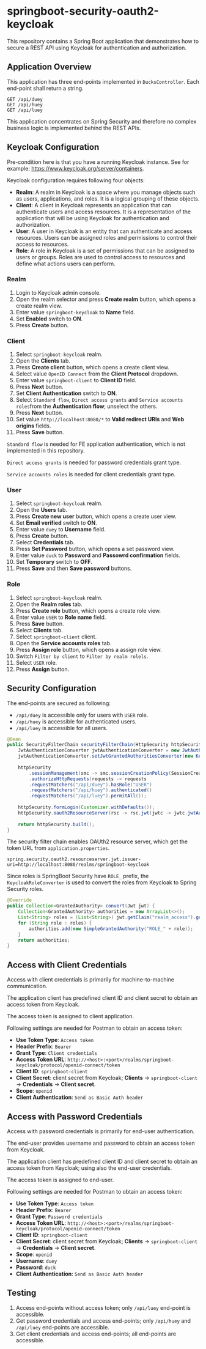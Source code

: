 # springboot-security-oauth2-keycloak #

This repository contains a Spring Boot application that demonstrates how to secure a REST API using Keycloak for authentication and authorization.

## Application Overview ##

This application has three end-points implemented in `DucksController`. Each end-point shall return a string.

```http request
GET /api/duey
GET /api/huey
GET /api/luey
```

This application concentrates on Spring Security and therefore no complex business logic is implemented behind the REST APIs.

## Keycloak Configuration ##

Pre-condition here is that you have a running Keycloak instance. See for example: https://www.keycloak.org/server/containers.

Keycloak configuration requires following four objects:
- **Realm**: A realm in Keycloak is a space where you manage objects such as users, applications, and roles. It is a logical grouping of these objects.
- **Client**: A client in Keycloak represents an application that can authenticate users and access resources. It is a representation of the application that will be using Keycloak for authentication and authorization.
- **User**: A user in Keycloak is an entity that can authenticate and access resources. Users can be assigned roles and permissions to control their access to resources.
- **Role**: A role in Keycloak is a set of permissions that can be assigned to users or groups. Roles are used to control access to resources and define what actions users can perform.

### Realm ###

1. Login to Keycloak admin console.
2. Open the realm selector and press **Create realm** button, which opens a create realm view.
3. Enter value `springboot-keycloak` to **Name** field.
4. Set **Enabled** switch to **ON**.
5. Press **Create** button.

### Client ###

1. Select `springboot-keycloak` realm.
2. Open the **Clients** tab.
3. Press **Create client** button, which opens a create client view.
4. Select value `OpenID Connect` from the **Client Protocol** dropdown.
5. Enter value `springboot-client` to **Client ID** field.
5. Press **Next** button.
6. Set **Client Authentication** switch to **ON**.
7. Select `Standard flow`, `Direct access grants` and `Service accounts roles`from the **Authentication flow**; unselect the others.
8. Press **Next** button.
9. Set value `http://localhost:8080/*` to **Valid redirect URIs** and **Web origins** fields.
10. Press **Save** button.

`Standard flow` is needed for FE application authentication, which is not implemented in this repository.

`Direct access grants` is needed for password credentials grant type.

`Service accounts roles` is needed for client credentials grant type.

### User ###

1. Select `springboot-keycloak` realm.
2. Open the **Users** tab.
3. Press **Create new user** button, which opens a create user view.
4. Set **Email verified** switch to **ON**.
5. Enter value `duey` to **Username** field.
6. Press **Create** button.
7. Select **Credentials** tab.
8. Press **Set Password** button, which opens a set password view.
9. Enter value `duck` to **Password** and **Passowrd confirmation** fields.
10. Set **Temporary** switch to **OFF**.
11. Press **Save** and then **Save password** buttons.

### Role ###

1. Select `springboot-keycloak` realm.
2. Open the **Realm roles** tab.
3. Press **Create role** button, which opens a create role view.
4. Enter value `USER` to **Role name** field.
5. Press **Save** button.
6. Select **Clients** tab.
7. Select `springboot-client` client.
8. Open the **Service accounts roles** tab.
9. Press **Assign role** button, which opens a assign role view.
10. Switch `Filter by client` to `Filter by realm rolels`.
11. Select `USER` role.
12. Press **Assign** button.


## Security Configuration ##

The end-points are secured as following:
- `/api/duey` is accessible only for users with `USER` role.
- `/api/huey` is accessible for authenticated users.
- `/api/luey` is accessible for all users.

```java
@Bean
public SecurityFilterChain securityFilterChain(HttpSecurity httpSecurity) throws Exception {
    JwtAuthenticationConverter jwtAuthenticationConverter = new JwtAuthenticationConverter();
    jwtAuthenticationConverter.setJwtGrantedAuthoritiesConverter(new KeycloakRoleConverter());
    
    httpSecurity
        .sessionManagement(smc -> smc.sessionCreationPolicy(SessionCreationPolicy.STATELESS))
        .authorizeHttpRequests(requests -> requests
        .requestMatchers("/api/duey").hasRole("USER")
        .requestMatchers("/api/huey").authenticated()
        .requestMatchers("/api/luey").permitAll());
    
    httpSecurity.formLogin(Customizer.withDefaults());
    httpSecurity.oauth2ResourceServer(rsc -> rsc.jwt(jwtc -> jwtc.jwtAuthenticationConverter(jwtAuthenticationConverter)));
    
    return httpSecurity.build();
}
```

The security filter chain enables OAUth2 resource server, which get the token URL from `application.properties`.

```properties
spring.security.oauth2.resourceserver.jwt.issuer-uri=http://localhost:8080/realms/springboot-keycloak
```

Since roles is SpringBoot Security have `ROLE_` prefix, the `KeycloakRoleConverter` is used to convert the roles from Keycloak to Spring Security roles.

```java
@Override
public Collection<GrantedAuthority> convert(Jwt jwt) {
    Collection<GrantedAuthority> authorities = new ArrayList<>();
    List<String> roles = (List<String>) jwt.getClaim("realm_access").get("roles");
    for (String role : roles) {
        authorities.add(new SimpleGrantedAuthority("ROLE_" + role));
    }
    return authorities;
}
```

## Access with Client Credentials ##

Access with client credentials is primarily for machine-to-machine communication.

The application client has predefined client ID and client secret to obtain an access token from Keycloak.

The access token is assigned to client application.

Following settings are needed for Postman to obtain an access token:
- **Use Token Type**: `Access token`
- **Header Prefix**: `Bearer`
- **Grant Type**: `Client credentials`
- **Access Token URL**: `http://<host>:<port>/realms/springboot-keycloak/protocol/openid-connect/token`
- **Client ID**: `springboot-client`
- **Client Secret**: client secret from Keycloak; **Clients** → `springboot-client` → **Credentials** → **Client secret**. 
- **Scope**: `openid`
- **Client Authentication**: `Send as Basic Auth header`

## Access with Password Credentials ##

Access with password credentials is primarily for end-user authentication.

The end-user provides username and password to obtain an access token from Keycloak.

The application client has predefined client ID and client secret to obtain an access token from Keycloak; using also the end-user credentials.

The access token is assigned to end-user.

Following settings are needed for Postman to obtain an access token:
- **Use Token Type**: `Access token`
- **Header Prefix**: `Bearer`
- **Grant Type**: `Password credentials`
- **Access Token URL**: `http://<host>:<port>/realms/springboot-keycloak/protocol/openid-connect/token`
- **Client ID**: `springboot-client`
- **Client Secret**: client secret from Keycloak; **Clients** → `springboot-client` → **Credentials** → **Client secret**.
- **Scope**: `openid`
- **Username**: `duey`
- **Password**: `duck`
- **Client Authentication**: `Send as Basic Auth header`

## Testing ##

1. Access end-points without access token; only `/api/luey` end-point is accessible.
2. Get password credentials and access end-points; only  `/api/huey` and `/api/luey` end-points are accessible.
3. Get client credentials and access end-points; all end-points are accessible.
